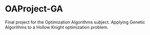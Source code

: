 # OAProject-GA
Final project for the Optimization Algorithms subject. Applying Genetic Algorithms to a Hollow Knight optimization problem.
